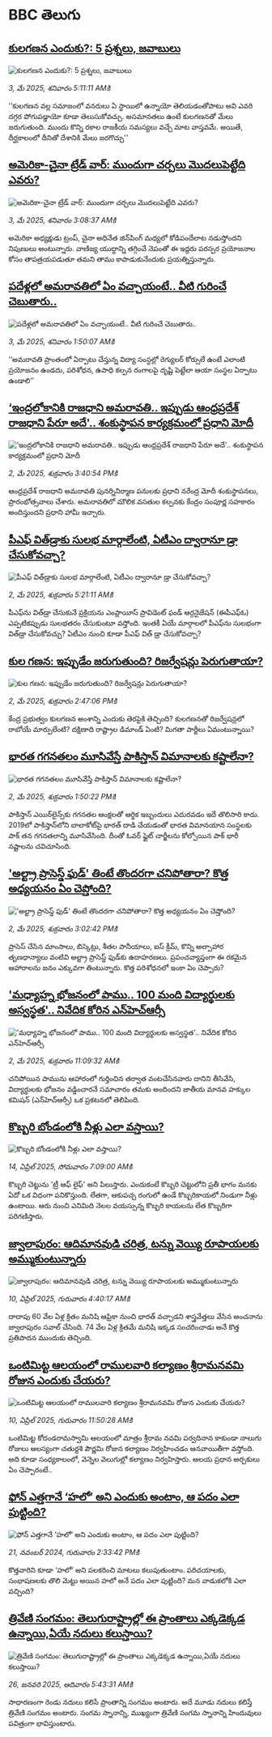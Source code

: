 # BBC తెలుగు## [కులగణన ఎందుకు?: 5 ప్రశ్నలు, జవాబులు](https://www.bbc.com/telugu/articles/crm39g0l19jo?at_campaign=githubrss)![కులగణన ఎందుకు?: 5 ప్రశ్నలు, జవాబులు](https://ichef.bbci.co.uk/ace/standard/240/cpsprodpb/4022/live/5ffa3460-27a7-11f0-a545-f973eec27b77.jpg)_3, మే 2025, శనివారం 5:11:11 AMకి_'‘కులగణన వల్ల సమాజంలో వనరులు ఏ స్థాయిలో ఉన్నాయో తెలియడంతోపాటు అవి ఎవరి దగ్గర పోగుపడ్డాయో కూడా తెలుసుకోవచ్చు. అసమానతలు ఉంటే కులగణనతో మేలు జరుగుతుంది. ముందు కొన్ని రకాల రాజకీయ సమస్యలు వచ్చే మాట వాస్తవమే. అయితే, దీర్ఘకాలంలో దీనితో దేశానికి మేలు జరగొచ్చు''## [అమెరికా-చైనా ట్రేడ్ వార్: ముందుగా చర్చలు మొదలుపెట్టేది ఎవరు? ](https://www.bbc.com/telugu/articles/c3dk70y2328o?at_campaign=githubrss)![అమెరికా-చైనా ట్రేడ్ వార్: ముందుగా చర్చలు మొదలుపెట్టేది ఎవరు? ](https://ichef.bbci.co.uk/ace/standard/240/cpsprodpb/a691/live/80a2c7f0-271a-11f0-b26b-ab62c890638b.jpg)_3, మే 2025, శనివారం 3:08:37 AMకి_అమెరికా అధ్యక్షుడు ట్రంప్, చైనా అధినేత జిన్‌పింగ్ మధ్యలో కోడిపందేలాట నడుస్తోందని నిపుణులు అంటున్నారు. వాణిజ్య యుద్ధాన్ని తగ్గించే నెపంతో ఈ ఇద్దరు పరస్పర ప్రయోజనాల కోసం తాపత్రయపడుతూ తమని తాము కాపాడుకునేందుకు ప్రయత్నిస్తున్నారు.## [పదేళ్లలో అమరావతిలో ఏం వచ్చాయంటే.. వీటి గురించే చెబుతారు.. ](https://www.bbc.com/telugu/articles/cglx7pprdxxo?at_campaign=githubrss)![పదేళ్లలో అమరావతిలో ఏం వచ్చాయంటే.. వీటి గురించే చెబుతారు.. ](https://ichef.bbci.co.uk/ace/standard/240/cpsprodpb/64f8/live/ba0ad4d0-2759-11f0-b26b-ab62c890638b.png)_3, మే 2025, శనివారం 1:50:07 AMకి_‘‘అమరావతి ప్రాంతంలో ఏర్పాటు చేస్తున్న విద్యా సంస్ధల్లో రెగ్యులర్ కోర్సులే ఉంటే ఎలాంటి ప్రయోజనం ఉండదు, పరిశోధన, ఉపాధి కల్పన రంగాలపై దృష్టి పెట్టేలా ఆయా సంస్థల ఏర్పాటు ఉండాలి’’## [‘ఇంద్రలోకానికి రాజధాని అమరావతి.. ఇప్పుడు ఆంధ్రప్రదేశ్‌ రాజధాని పేరూ అదే'.. శంకుస్థాపన కార్యక్రమంలో ప్రధాని మోదీ](https://www.bbc.com/telugu/articles/cyvqz09y539o?at_campaign=githubrss)![‘ఇంద్రలోకానికి రాజధాని అమరావతి.. ఇప్పుడు ఆంధ్రప్రదేశ్‌ రాజధాని పేరూ అదే'.. శంకుస్థాపన కార్యక్రమంలో ప్రధాని మోదీ](https://ichef.bbci.co.uk/ace/standard/240/cpsprodpb/e185/live/836c2f40-2769-11f0-9bdb-2b348bd5e027.jpg)_2, మే 2025, శుక్రవారం 3:40:54 PMకి_ఆంధ్రప్రదేశ్‌ రాజధాని అమరావతి పునర్నినిర్మాణ పనులకు ప్రధాని నరేంద్ర మోదీ శంకుస్థాపనలు, ప్రారంభోత్సవాలు చేశారు. అమరావతిలో మౌలిక వసతుల కల్పనకు కేంద్రం సంపూర్ణ సహకారం అందిస్తుందని ప్రధాని హామీ ఇచ్చారు.## [పీఎఫ్‌ విత్‌డ్రాకు సులభ మార్గాలేంటి, ఏటీఎం ద్వారానూ డ్రా చేసుకోవచ్చా? ](https://www.bbc.com/telugu/articles/c5y5dg8xde9o?at_campaign=githubrss)![పీఎఫ్‌ విత్‌డ్రాకు సులభ మార్గాలేంటి, ఏటీఎం ద్వారానూ డ్రా చేసుకోవచ్చా? ](https://ichef.bbci.co.uk/ace/standard/240/cpsprodpb/09b3/live/31e18da0-2714-11f0-9961-67a1e52035bf.jpg)_2, మే 2025, శుక్రవారం 5:21:11 AMకి_పీఎఫ్‌ను విత్‌డ్రా చేసుకునే ప్రక్రియను ఎంప్లాయీస్ ప్రావిడెంట్ ఫండ్ ఆర్గనైజేషన్ (ఈపీఎఫ్ఓ) ఎప్పటికప్పుడు సులభతరం చేసుకుంటూ వస్తోంది. ఇంతకీ ఏయే మార్గాలలో పీఎఫ్‌ను సులభంగా విత్‌డ్రా చేసుకోవచ్చు? ఏటీఎం నుంచి కూడా పీఎఫ్ విత్ డ్రా చేసుకోవచ్చా?## [కుల గణన: ఇప్పుడేం జరుగుతుంది? రిజర్వేషన్లు పెరుగుతాయా? ](https://www.bbc.com/telugu/articles/c5y4wzdrdgno?at_campaign=githubrss)![కుల గణన: ఇప్పుడేం జరుగుతుంది? రిజర్వేషన్లు పెరుగుతాయా? ](https://ichef.bbci.co.uk/ace/standard/240/cpsprodpb/7463/live/b3753f20-275e-11f0-8c66-ebf25fc2cfef.jpg)_2, మే 2025, శుక్రవారం 2:47:06 PMకి_కేంద్ర ప్రభుత్వం కులగణన అంశాన్ని ఎందుకు తెరపైకి తెచ్చింది? కులగణనతో రిజర్వేషన్లలో రాబోయే మార్పులేంటి? దక్షిణాది రాష్ట్రాల డిమాండ్ ఏంటి? మిగతా పార్టీలు ఏమంటున్నాయి?## [భారత గగనతలం మూసివేస్తే పాకిస్తాన్ విమానాలకు కష్టాలేనా?](https://www.bbc.com/telugu/articles/cvg7yzy0gx1o?at_campaign=githubrss)![భారత గగనతలం మూసివేస్తే పాకిస్తాన్ విమానాలకు కష్టాలేనా?](https://ichef.bbci.co.uk/ace/standard/240/cpsprodpb/df09/live/284e70c0-2758-11f0-b26b-ab62c890638b.jpg)_2, మే 2025, శుక్రవారం 1:50:22 PMకి_పాకిస్తాన్ ఎయిర్‌లైన్స్‌కు గగనతల ఆంక్షలతో ఆర్థిక ఇబ్బందులు ఎదురవడం ఇదే తొలిసారి కాదు. 2019లో పాకిస్తాన్‌లోని బాలాకోట్‌పై భారత్ దాడి చేయడంతో భారత విమానయాన సంస్థలకు పాక్ తన గగనతలాన్ని మూసివేసింది. దీంతో ఓవర్ ఫ్లైట్ చార్జీలను కోల్పోయిన పాక్ భారీ నష్టాలను చవిచూసింది.## ['అల్ట్రా ప్రాసెస్డ్ ఫుడ్‌' తింటే తొందరగా చనిపోతారా? కొత్త అధ్యయనం ఏం చెప్తోంది?](https://www.bbc.com/telugu/articles/c8jen710310o?at_campaign=githubrss)!['అల్ట్రా ప్రాసెస్డ్ ఫుడ్‌' తింటే తొందరగా చనిపోతారా? కొత్త అధ్యయనం ఏం చెప్తోంది?](https://ichef.bbci.co.uk/ace/standard/240/cpsprodpb/f8ea/live/75f632b0-2517-11f0-b26b-ab62c890638b.jpg)_2, మే 2025, శుక్రవారం 3:02:42 PMకి_ప్రాసెస్ చేసిన మాంసాలు, బిస్కెట్లు, శీతల పానీయాలు, ఐస్ క్రీమ్, కొన్ని అల్పాహార తృణధాన్యాలు వంటివి అల్ట్రా ప్రాసెస్డ్ ఫుడ్‌‌కు ఉదాహరణలు. ప్రపంచవ్యాప్తంగా ఈ రకమైన ఆహారాలను జనం ఎక్కువగా తింటున్నారు. కొత్త పరిశోధనలో ఇంకా ఏం చెప్పారు?## ['మధ్యాహ్న భోజనంలో పాము.. 100 మంది విద్యార్థులకు అస్వస్థత'.. నివేదిక కోరిన ఎన్‌హెచ్‌ఆర్సీ](https://www.bbc.com/telugu/articles/cp310l92dz6o?at_campaign=githubrss)!['మధ్యాహ్న భోజనంలో పాము.. 100 మంది విద్యార్థులకు అస్వస్థత'.. నివేదిక కోరిన ఎన్‌హెచ్‌ఆర్సీ](https://ichef.bbci.co.uk/ace/standard/240/cpsprodpb/8b3a/live/95e58cf0-273e-11f0-b26b-ab62c890638b.jpg)_2, మే 2025, శుక్రవారం 11:09:32 AMకి_చనిపోయిన పామును ఆహారంలో గుర్తించిన తర్వాత వంటచేసినవారు దానిని తీసివేసి, విద్యార్థులకు భోజనం వడ్డించారనే సమాచారం తమకు అందిందని జాతీయ మానవ హక్కుల కమిషన్ (ఎన్‌హెచ్‌ఆర్సీ) ఒక ప్రకటనలో తెలిపింది.## [కొబ్బరి బోండంలోకి నీళ్లు ఎలా వస్తాయి?](https://www.bbc.com/telugu/articles/czjn4mzxxy8o?at_campaign=githubrss)![కొబ్బరి బోండంలోకి నీళ్లు ఎలా వస్తాయి?](https://ichef.bbci.co.uk/ace/standard/240/cpsprodpb/46c5/live/684a55e0-18fd-11f0-8b11-7756b7b808cc.jpg)_14, ఏప్రిల్ 2025, సోమవారం 7:09:00 AMకి_కొబ్బరి చెట్టును 'ట్రీ ఆఫ్ లైఫ్' అని పిలుస్తారు. ఎందుకంటే కొబ్బరి చెట్టులోని ప్రతీ భాగం మనకు ఏదో ఒక విధంగా పనికొస్తుంది. లేతగా, ఆకుపచ్చ రంగులో ఉండే కొబ్బరికాయలో నిండుగా నీళ్లు ఉంటాయి. ఆరు నుంచి ఎనిమిది నెలల వయస్సున్న కొబ్బరి కాయలను లేత కొబ్బరిగా పరిగణిస్తారు.## [జ్వాలాపురం: ఆదిమానవుడి చరిత్ర, టన్ను వెయ్యి రూపాయలకు అమ్ముకుంటున్నారు ](https://www.bbc.com/telugu/articles/creqqnwdd5qo?at_campaign=githubrss)![జ్వాలాపురం: ఆదిమానవుడి చరిత్ర, టన్ను వెయ్యి రూపాయలకు అమ్ముకుంటున్నారు ](https://ichef.bbci.co.uk/ace/standard/240/cpsprodpb/765e/live/b472e2d0-15b4-11f0-842b-a7355694993d.jpg)_10, ఏప్రిల్ 2025, గురువారం 4:40:17 AMకి_దాదాపు 60 వేల ఏళ్ల క్రితం మనిషి ఆఫ్రికా నుంచి భారత్ వచ్చాడని శాస్త్రవేత్తలు వేసిన అంచనాను జ్వాలాపురం సవాల్ చేసింది. 74 వేల ఏళ్ల క్రితమే మనిషి ఇక్కడ సంచరించాడు అనే కొత్త ప్రతిపాదన ముందుకు తెచ్చింది.## [ఒంటిమిట్ట ఆలయంలో రాములవారి కల్యాణం శ్రీరామనవమి రోజున ఎందుకు చేయరు?](https://www.bbc.com/telugu/articles/ce822j5e465o?at_campaign=githubrss)![ఒంటిమిట్ట ఆలయంలో రాములవారి కల్యాణం శ్రీరామనవమి రోజున ఎందుకు చేయరు?](https://ichef.bbci.co.uk/ace/standard/240/cpsprodpb/fed5/live/25534d40-1601-11f0-b58a-6113af226972.jpg)_10, ఏప్రిల్ 2025, గురువారం 11:50:28 AMకి_ఒంటిమిట్ట కోదండరామస్వామి ఆలయంలో మాత్రం శ్రీరామ నవమి పర్వదినాన కాకుండా నాలుగు రోజులు ఆలస్యంగా చతుర్దశి పౌర్ణమి రోజున కల్యాణం నిర్వహించడం ఆనవాయితీగా వస్తోంది. అది కూడా సంధ్యకాలంలో, వెన్నెల వెలుగుల్లో కల్యాణం నిర్వహిస్తారు. ఆలయ ప్రధాన అర్చకులు ఏం చెప్పారంటే..## [ఫోన్ ఎత్తగానే ‘హలో’ అని ఎందుకు అంటాం, ఆ పదం ఎలా పుట్టింది?](https://www.bbc.com/telugu/articles/cgj7x7gdjq4o?at_campaign=githubrss)![ఫోన్ ఎత్తగానే ‘హలో’ అని ఎందుకు అంటాం, ఆ పదం ఎలా పుట్టింది?](https://ichef.bbci.co.uk/ace/standard/240/cpsprodpb/0618/live/7a20ebb0-a807-11ef-b21e-5359bd56d02f.jpg)_21, నవంబర్ 2024, గురువారం 2:33:42 PMకి_కొత్తవారిని కూడా ‘హలో’ అని పలకరించి మాటలు కలుపుతుంటాం.  పరిచయాలకు, సంభాషణలకు తొలి మెట్టు అయిన హలో అనే పదం ఎలా పుట్టింది? మన వాడుకలోకి ఎలా వచ్చింది?## [త్రివేణి సంగమం: తెలుగురాష్ట్రాల్లో ఈ ప్రాంతాలు ఎక్కడెక్కడ ఉన్నాయి,ఏయే నదులు కలుస్తాయి? ](https://www.bbc.com/telugu/articles/cz7elrr17jeo?at_campaign=githubrss)![త్రివేణి సంగమం: తెలుగురాష్ట్రాల్లో ఈ ప్రాంతాలు ఎక్కడెక్కడ ఉన్నాయి,ఏయే నదులు కలుస్తాయి? ](https://ichef.bbci.co.uk/ace/standard/240/cpsprodpb/9dad/live/7f50e780-da42-11ef-a37f-eba91255dc3d.jpg)_26, జనవరి 2025, ఆదివారం 5:43:31 AMకి_సాధారణంగా రెండు నదులు కలిసే ప్రాంతాన్ని సంగమం అంటారు. అదే మూడు నదులు కలిస్తే త్రివేణి సంగమం అంటారు. సంగమ స్నానాన్ని, ముఖ్యంగా త్రివేణి సంగమ స్నానాన్ని హిందువులు పవిత్రంగా భావిస్తుంటారు.